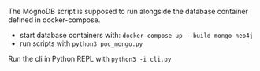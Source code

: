 The MognoDB script is supposed to run alongside the database container defined in docker-compose.

* start database containers with: `docker-compose up --build mongo neo4j`
* run scripts with `python3 poc_mongo.py`

Run the cli in Python REPL with `python3 -i cli.py`